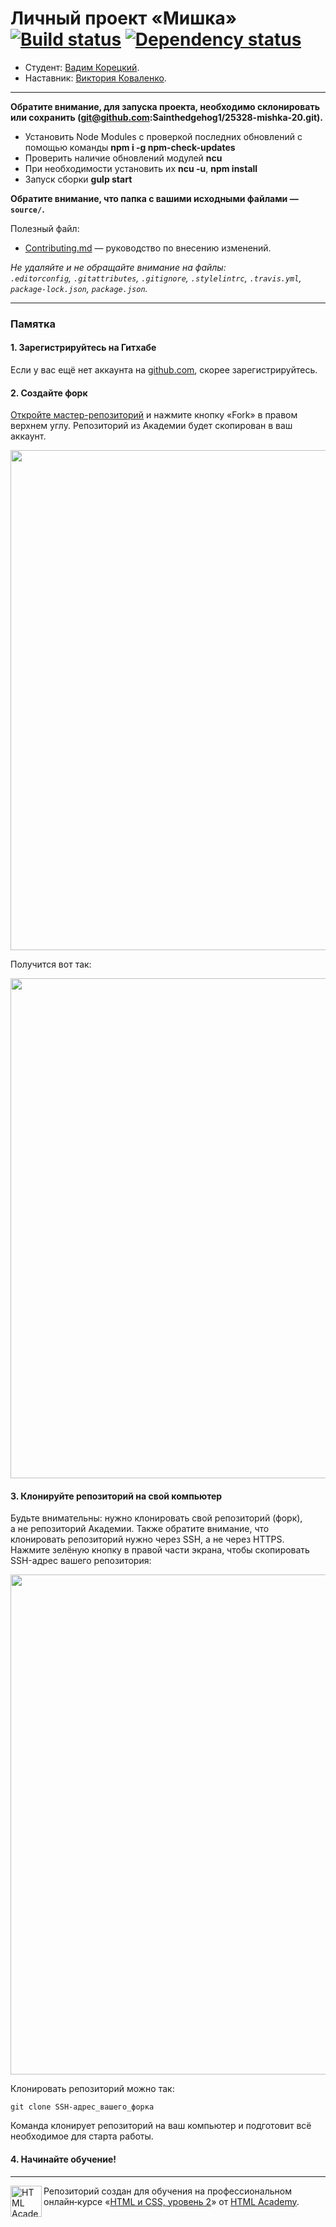 # Личный проект «Мишка» [![Build status][travis-image]][travis-url] [![Dependency status][dependency-image]][dependency-url]

* Студент: [Вадим Корецкий](https://up.htmlacademy.ru/adaptive/20/user/25328).
* Наставник: [Виктория Коваленко](https://up.htmlacademy.ru/adaptive/20/user/42638).

---

**Обратите внимание, для запуска проекта, необходимо склонировать или сохранить (git@github.com:Sainthedgehog1/25328-mishka-20.git).**

- Установить Node Modules с проверкой последних обновлений с помощью команды <strong>npm i -g npm-check-updates</strong>
- Проверить наличие обновлений модулей <strong>ncu</strong>
- При необходимости установить их <strong>ncu -u</strong>, <strong>npm install</strong>
- Запуск сборки <strong>gulp start</strong>

**Обратите внимание, что папка с вашими исходными файлами — `source/`.**

Полезный файл:

- [Contributing.md](Contributing.md) — руководство по внесению изменений.

_Не удаляйте и не обращайте внимание на файлы:_<br>
_`.editorconfig`, `.gitattributes`, `.gitignore`, `.stylelintrc`, `.travis.yml`, `package-lock.json`, `package.json`._

---

### Памятка

#### 1. Зарегистрируйтесь на Гитхабе

Если у вас ещё нет аккаунта на [github.com](https://github.com/join), скорее зарегистрируйтесь.

#### 2. Создайте форк

[Откройте мастер-репозиторий](https://github.com/htmlacademy-adaptive/25328-mishka-20) и нажмите кнопку «Fork» в правом верхнем углу. Репозиторий из Академии будет скопирован в ваш аккаунт.

<img width="800" alt="" src="https://user-images.githubusercontent.com/10909/60808189-541c1580-a190-11e9-8c4c-459d9c0f22f5.jpg">

Получится вот так:

<img width="800" alt="" src="https://user-images.githubusercontent.com/10909/60808191-54b4ac00-a190-11e9-92f8-ca77249661c3.jpg">

#### 3. Клонируйте репозиторий на свой компьютер

Будьте внимательны: нужно клонировать свой репозиторий (форк), а не репозиторий Академии. Также обратите внимание, что клонировать репозиторий нужно через SSH, а не через HTTPS. Нажмите зелёную кнопку в правой части экрана, чтобы скопировать SSH-адрес вашего репозитория:

<img width="800" alt="" src="https://user-images.githubusercontent.com/10909/60808192-54b4ac00-a190-11e9-804e-4565b5bd699c.jpg">

Клонировать репозиторий можно так:

```
git clone SSH-адрес_вашего_форка
```

Команда клонирует репозиторий на ваш компьютер и подготовит всё необходимое для старта работы.

#### 4. Начинайте обучение!

---

<a href="https://htmlacademy.ru/intensive/adaptive"><img align="left" width="50" height="50" alt="HTML Academy" src="https://up.htmlacademy.ru/static/img/intensive/adaptive/logo-for-github-2.png"></a>

Репозиторий создан для обучения на профессиональном онлайн‑курсе «[HTML и CSS, уровень 2](https://htmlacademy.ru/intensive/adaptive)» от [HTML Academy](https://htmlacademy.ru).

[travis-image]: https://travis-ci.com/htmlacademy-adaptive/25328-mishka-20.svg?branch=master
[travis-url]: https://travis-ci.com/htmlacademy-adaptive/25328-mishka-20
[dependency-image]: https://david-dm.org/htmlacademy-adaptive/25328-mishka-20/dev-status.svg?style=flat-square
[dependency-url]: https://david-dm.org/htmlacademy-adaptive/25328-mishka-20?type=dev
